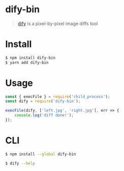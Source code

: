 # dify-bin 

> [dify](https://github.com/jihchi/dify) is a pixel-by-pixel image diffs tool

# Install

```sh
$ npm install dify-bin
$ yarn add dify-bin
```

# Usage

```js
const { execFile } = require('child_process');
const dify = require('dify-bin');

execFile(dify, ['left.jpg', 'right.jpg'], err => {
	console.log('diff done!');
});
```

# CLI

```sh
$ npm install --global dify-bin
```

```sh
$ dify --help
```

